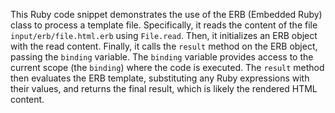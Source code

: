 This Ruby code snippet demonstrates the use of the ERB (Embedded Ruby) class to process a template file. Specifically, it reads the content of the file `input/erb/file.html.erb` using `File.read`. Then, it initializes an ERB object with the read content. Finally, it calls the `result` method on the ERB object, passing the `binding` variable. The `binding` variable provides access to the current scope (the `binding`) where the code is executed. The `result` method then evaluates the ERB template, substituting any Ruby expressions with their values, and returns the final result, which is likely the rendered HTML content.
